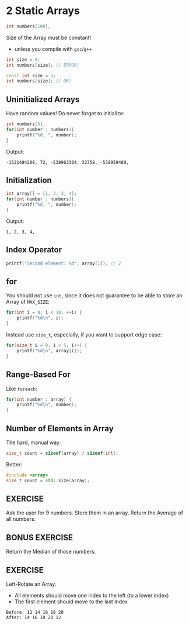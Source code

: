 # 2 Static Arrays

```c++
int numbers[100];
```

Size of the Array must be constant!
- unless you compile with `gcc`/`g++`

```c++
int size = 5;
int numbers[size]; // ERROR!
```

```c++
const int size = 5;
int numbers[size]; // OK!
```

## Uninitialized Arrays
Have random values! Do never forget to initialize:

```c++
int numbers[5];
for(int number : numbers){
	printf("%d, ", number);
}
```

Output:
```
-1521484208, 72, -538963304, 32758, -538959480, 
```

## Initialization

```c++
int array[] = {1, 2, 3, 4};
for(int number : numbers){
	printf("%d, ", number);
}
```

Output:
```
1, 2, 3, 4, 
```

## Index Operator

```c++
printf("Second element: %d", array[1]); // 2
```

## for

You should not use `int`, since it does not guarantee to be able to store an Array of `MAX_SIZE`:

```c++
for(int i = 0; i < 10; ++i) {
	printf("%d\n", i);
}
```

Instead use `size_t`, especially, if you want to support edge case:

```c++
for(size_t i = 0; i < 5; i++) {
	printf("%d\n", array[i]);
}
```

## Range-Based For
Like `foreach`:

```c++
for(int number : array) {
	printf("%d\n", number);
}
```

## Number of Elements in Array

The hard, manual way:

```c++
size_t count = sizeof(array) / sizeof(int);
```

Better:

```c++
#include <array>
size_t count = std::size(array);
```

## EXERCISE
Ask the user for 9 numbers. Store them in an array. Return the Average of all numbers.

## BONUS EXERCISE
Return the Median of those numbers.

## EXERCISE
Left-Rotate an Array.
- All elements should move one index to the left (to a lower index)
- The first element should move to the last Index

```
Before: 12 14 16 18 20
After: 14 16 18 20 12
```
